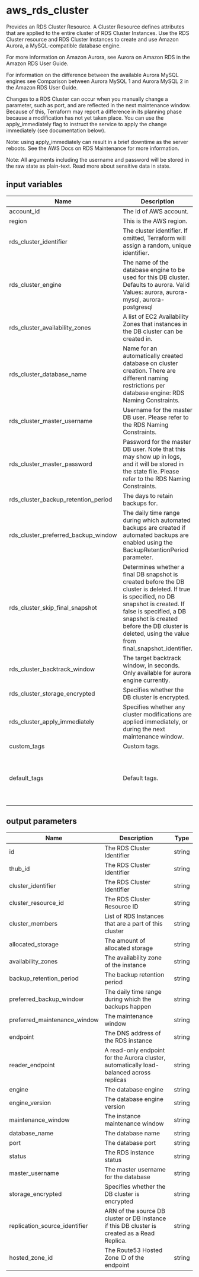 # aws_rds_cluster

Provides an RDS Cluster Resource. A Cluster Resource defines attributes that are applied to the entire cluster of RDS Cluster Instances. Use the RDS Cluster resource and RDS Cluster Instances to create and use Amazon Aurora, a MySQL-compatible database engine.

For more information on Amazon Aurora, see Aurora on Amazon RDS in the Amazon RDS User Guide.

For information on the difference between the available Aurora MySQL engines see Comparison between Aurora MySQL 1 and Aurora MySQL 2 in the Amazon RDS User Guide.

Changes to a RDS Cluster can occur when you manually change a parameter, such as port, and are reflected in the next maintenance window. Because of this, Terraform may report a difference in its planning phase because a modification has not yet taken place. You can use the apply_immediately flag to instruct the service to apply the change immediately (see documentation below).

Note: using apply_immediately can result in a brief downtime as the server reboots. See the AWS Docs on RDS Maintenance for more information.

Note: All arguments including the username and password will be stored in the raw state as plain-text. Read more about sensitive data in state.

## input variables

| Name | Description | Type | Default | Required |
|------|-------------|:----:|:-----:|:-----:|
|account_id|The id of AWS account.|string||Yes|
|region|This is the AWS region.|string|us-east-1|Yes|
|rds_cluster_identifier|The cluster identifier. If omitted, Terraform will assign a random, unique identifier.|string|{{ name }}|No|
|rds_cluster_engine|The name of the database engine to be used for this DB cluster. Defaults to aurora. Valid Values: aurora, aurora-mysql, aurora-postgresql|string|aurora-postgresql|No|
|rds_cluster_availability_zones|A list of EC2 Availability Zones that instances in the DB cluster can be created in.|list|"us-east-1a","us-east-1b","us-east-1c"|No|
|rds_cluster_database_name|Name for an automatically created database on cluster creation. There are different naming restrictions per database engine: RDS Naming Constraints.|string|{{ name }}_db|No|
|rds_cluster_master_username|Username for the master DB user. Please refer to the RDS Naming Constraints.|string|root|No|
|rds_cluster_master_password|Password for the master DB user. Note that this may show up in logs, and it will be stored in the state file. Please refer to the RDS Naming Constraints.|string|root!root|No|
|rds_cluster_backup_retention_period|The days to retain backups for.|number|5|No|
|rds_cluster_preferred_backup_window|The daily time range during which automated backups are created if automated backups are enabled using the BackupRetentionPeriod parameter.|string|07:00-09:00|No|
|rds_cluster_skip_final_snapshot|Determines whether a final DB snapshot is created before the DB cluster is deleted. If true is specified, no DB snapshot is created. If false is specified, a DB snapshot is created before the DB cluster is deleted, using the value from final_snapshot_identifier.|booolean|false|No|
|rds_cluster_backtrack_window|The target backtrack window, in seconds. Only available for aurora engine currently. |number|0|No|
|rds_cluster_storage_encrypted|Specifies whether the DB cluster is encrypted.|boolean|false|No|
|rds_cluster_apply_immediately|Specifies whether any cluster modifications are applied immediately, or during the next maintenance window.|boolean|false|No|
|custom_tags|Custom tags.|map||No|
|default_tags|Default tags.|map|{"ThubName"= "{{ name }}","ThubCode"= "{{ code }}","ThubEnv"= "default","Description" = "Managed by TerraHub"}|No|

## output parameters

| Name | Description | Type |
|------|-------------|:----:|
|id|The RDS Cluster Identifier|string|
|thub_id|The RDS Cluster Identifier|string|
|cluster_identifier|The RDS Cluster Identifier|string|
|cluster_resource_id|The RDS Cluster Resource ID|string|
|cluster_members|List of RDS Instances that are a part of this cluster|string|
|allocated_storage|The amount of allocated storage|string|
|availability_zones|The availability zone of the instance|string|
|backup_retention_period|The backup retention period|string|
|preferred_backup_window|The daily time range during which the backups happen|string|
|preferred_maintenance_window|The maintenance window|string|
|endpoint|The DNS address of the RDS instance|string|
|reader_endpoint|A read-only endpoint for the Aurora cluster, automatically load-balanced across replicas|string|
|engine|The database engine|string|
|engine_version|The database engine version|string|
|maintenance_window|The instance maintenance window|string|
|database_name|The database name|string|
|port|The database port|string|
|status|The RDS instance status|string|
|master_username|The master username for the database|string|
|storage_encrypted|Specifies whether the DB cluster is encrypted|string|
|replication_source_identifier|ARN of the source DB cluster or DB instance if this DB cluster is created as a Read Replica.|string|
|hosted_zone_id|The Route53 Hosted Zone ID of the endpoint|string|
